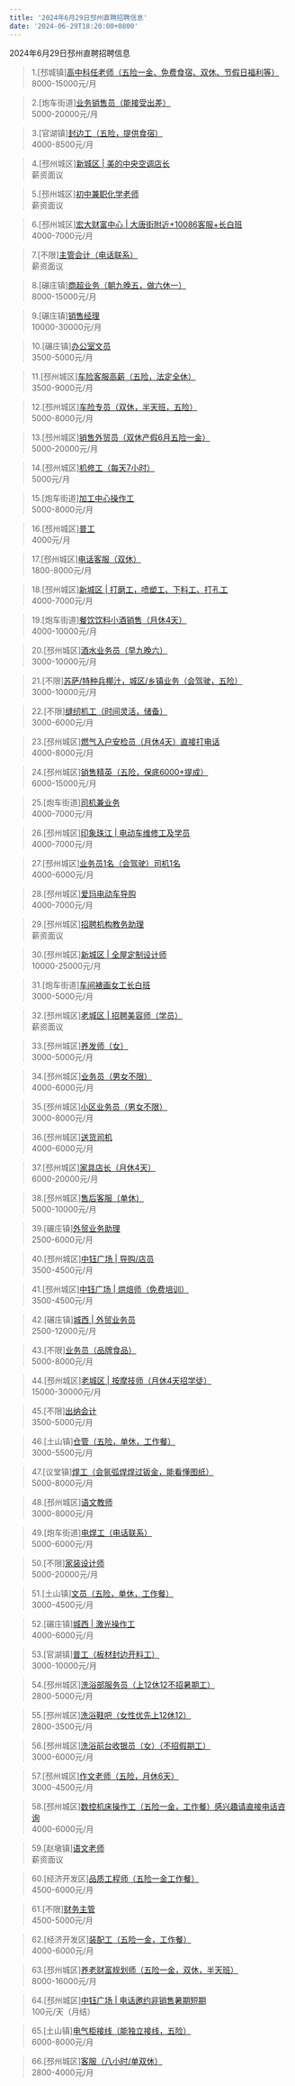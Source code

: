 ```yaml
---
title: '2024年6月29日邳州直聘招聘信息'
date: '2024-06-29T18:20:00+0800'
---
```

2024年6月29日邳州直聘招聘信息
<!--more-->
>1.[邳城镇][高中科任老师（五险一金、免费食宿、双休、节假日福利等）](https://www.pizhouzhipin.com/job/34122)<br>
>8000-15000元/月

>2.[炮车街道][业务销售员（能接受出差）](https://www.pizhouzhipin.com/job/26435)<br>
>5000-20000元/月

>3.[官湖镇][封边工（五险，提供食宿）](https://www.pizhouzhipin.com/job/29754)<br>
>4000-8500元/月

>4.[邳州城区][新城区 | 美的中央空调店长](https://www.pizhouzhipin.com/job/35892)<br>
>薪资面议

>5.[邳州城区][初中兼职化学老师](https://www.pizhouzhipin.com/job/26560)<br>
>薪资面议

>6.[邳州城区][宏大财富中心 | 大唐街附近+10086客服+长白班](https://www.pizhouzhipin.com/job/22961)<br>
>4000-7000元/月

>7.[不限][主管会计（电话联系）](https://www.pizhouzhipin.com/job/23231)<br>
>薪资面议

>8.[碾庄镇][商超业务（朝九晚五，做六休一）](https://www.pizhouzhipin.com/job/35783)<br>
>8000-15000元/月

>9.[碾庄镇][销售经理](https://www.pizhouzhipin.com/job/8544)<br>
>10000-30000元/月

>10.[碾庄镇][办公室文员](https://www.pizhouzhipin.com/job/17125)<br>
>3500-5000元/月

>11.[邳州城区][车险客服高薪（五险，法定全休）](https://www.pizhouzhipin.com/job/30882)<br>
>3500-9000元/月

>12.[邳州城区][车险专员（双休，半天班，五险）](https://www.pizhouzhipin.com/job/27827)<br>
>5000-8000元/月

>13.[邳州城区][销售外贸员（双休产假6月五险一金）](https://www.pizhouzhipin.com/job/9737)<br>
>5000-20000元/月

>14.[邳州城区][机修工（每天7小时）](https://www.pizhouzhipin.com/job/34784)<br>
>5000元/月

>15.[炮车街道][加工中心操作工](https://www.pizhouzhipin.com/job/33614)<br>
>5000-8000元/月

>16.[邳州城区][普工](https://www.pizhouzhipin.com/job/36134)<br>
>4000元/月

>17.[邳州城区][电话客服（双休）](https://www.pizhouzhipin.com/job/29207)<br>
>1800-8000元/月

>18.[邳州城区][新城区 | 打磨工，喷塑工、下料工、打孔工](https://www.pizhouzhipin.com/job/34824)<br>
>4000-7000元/月

>19.[炮车街道][餐饮饮料小酒销售（月休4天）](https://www.pizhouzhipin.com/job/35890)<br>
>4000-10000元/月

>20.[邳州城区][酒水业务员（早九晚六）](https://www.pizhouzhipin.com/job/35939)<br>
>3000-10000元/月

>21.[不限][苏萨/特种兵椰汁，城区/乡镇业务（会驾驶，五险）](https://www.pizhouzhipin.com/job/15337)<br>
>3000-10000元/月

>22.[不限][缝纫机工（时间灵活，储备）](https://www.pizhouzhipin.com/job/34604)<br>
>3000-6000元/月

>23.[邳州城区][燃气入户安检员（月休4天）直接打电话](https://www.pizhouzhipin.com/job/30296)<br>
>4000-8000元/月

>24.[邳州城区][销售精英（五险，保底6000+提成）](https://www.pizhouzhipin.com/job/6895)<br>
>6000-15000元/月

>25.[炮车街道][司机兼业务](https://www.pizhouzhipin.com/job/34819)<br>
>4000-7000元/月

>26.[邳州城区][印象珠江 | 电动车维修工及学员](https://www.pizhouzhipin.com/job/13839)<br>
>4000-7000元/月

>27.[邳州城区][业务员1名（会驾驶）司机1名](https://www.pizhouzhipin.com/job/15713)<br>
>4000-6000元/月

>28.[邳州城区][爱玛电动车导购](https://www.pizhouzhipin.com/job/8023)<br>
>4000-7000元/月

>29.[邳州城区][招聘机构教务助理](https://www.pizhouzhipin.com/job/36141)<br>
>薪资面议

>30.[邳州城区][新城区 | 全屋定制设计师](https://www.pizhouzhipin.com/job/35535)<br>
>10000-25000元/月

>31.[炮车街道][车间裱画女工长白班](https://www.pizhouzhipin.com/job/27254)<br>
>3000-5000元/月

>32.[邳州城区][老城区 | 招聘美容师（学员）](https://www.pizhouzhipin.com/job/35311)<br>
>薪资面议

>33.[邳州城区][养发师（女）](https://www.pizhouzhipin.com/job/34439)<br>
>3000-5000元/月

>34.[邳州城区][业务员（男女不限）](https://www.pizhouzhipin.com/job/36121)<br>
>4000-6000元/月

>35.[邳州城区][小区业务员（男女不限）](https://www.pizhouzhipin.com/job/35322)<br>
>3000-8000元/月

>36.[邳州城区][送货司机](https://www.pizhouzhipin.com/job/36120)<br>
>4000-6000元/月

>37.[邳州城区][家具店长（月休4天）](https://www.pizhouzhipin.com/job/17937)<br>
>6000-20000元/月

>38.[邳州城区][售后客服（单休）](https://www.pizhouzhipin.com/job/32191)<br>
>5000-10000元/月

>39.[碾庄镇][外贸业务助理](https://www.pizhouzhipin.com/job/36114)<br>
>2500-6000元/月

>40.[邳州城区][中钰广场 | 导购/店员](https://www.pizhouzhipin.com/job/34557)<br>
>3500-4500元/月

>41.[邳州城区][中钰广场 | 烘焙师（免费培训）](https://www.pizhouzhipin.com/job/34556)<br>
>3500-4500元/月

>42.[碾庄镇][城西 | 外贸业务员](https://www.pizhouzhipin.com/job/36113)<br>
>2500-12000元/月

>43.[不限][业务员（品牌食品）](https://www.pizhouzhipin.com/job/35715)<br>
>5000-8000元/月

>44.[邳州城区][老城区 | 按摩技师（月休4天招学徒）](https://www.pizhouzhipin.com/job/21872)<br>
>15000-30000元/月

>45.[不限][出纳会计](https://www.pizhouzhipin.com/job/36106)<br>
>3500-5000元/月

>46.[土山镇][仓管（五险，单休，工作餐）](https://www.pizhouzhipin.com/job/36102)<br>
>3000-5500元/月

>47.[议堂镇][焊工（会氩弧焊焊过钣金，能看懂图纸）](https://www.pizhouzhipin.com/job/30250)<br>
>5000-8000元/月

>48.[邳州城区][语文教师](https://www.pizhouzhipin.com/job/33143)<br>
>3000-8000元/月

>49.[炮车街道][电焊工（电话联系）](https://www.pizhouzhipin.com/job/24311)<br>
>5000-6000元/月

>50.[不限][家装设计师](https://www.pizhouzhipin.com/job/27919)<br>
>5000-20000元/月

>51.[土山镇][文员（五险，单休，工作餐）](https://www.pizhouzhipin.com/job/36101)<br>
>3000-4500元/月

>52.[碾庄镇][城西 | 激光操作工](https://www.pizhouzhipin.com/job/36110)<br>
>4000-6000元/月

>53.[官湖镇][普工（板材封边开料工）](https://www.pizhouzhipin.com/job/35828)<br>
>3000-10000元/月

>54.[邳州城区][洗浴部服务员（上12休12不招暑期工）](https://www.pizhouzhipin.com/job/23952)<br>
>2800-5000元/月

>55.[邳州城区][洗浴鞋吧（女性优先上12休12）](https://www.pizhouzhipin.com/job/16617)<br>
>2800-3500元/月

>56.[邳州城区][洗浴前台收银员（女）（不招假期工）](https://www.pizhouzhipin.com/job/31652)<br>
>3000-6000元/月

>57.[邳州城区][作文老师（五险，月休6天）](https://www.pizhouzhipin.com/job/24219)<br>
>3000-4500元/月

>58.[邳州城区][数控机床操作工（五险一金，工作餐）感兴趣请直接电话咨询](https://www.pizhouzhipin.com/job/27221)<br>
>4000-6000元/月

>59.[赵墩镇][语文老师](https://www.pizhouzhipin.com/job/36144)<br>
>薪资面议

>60.[经济开发区][品质工程师（五险一金工作餐）](https://www.pizhouzhipin.com/job/27446)<br>
>4500-6000元/月

>61.[不限][财务主管](https://www.pizhouzhipin.com/job/390)<br>
>4500-5000元/月

>62.[经济开发区][装配工（五险一金，工作餐）](https://www.pizhouzhipin.com/job/27629)<br>
>4000-6000元/月

>63.[邳州城区][养老财富规划师（五险一金，双休，半天班）](https://www.pizhouzhipin.com/job/34809)<br>
>8000-16000元/月

>64.[邳州城区][中钰广场 | 电话邀约非销售暑期短期](https://www.pizhouzhipin.com/job/35856)<br>
>100元/天（月结）

>65.[土山镇][电气柜接线（能独立接线，五险）](https://www.pizhouzhipin.com/job/15120)<br>
>6000-8000元/月

>66.[邳州城区][客服（八小时/单双休）](https://www.pizhouzhipin.com/job/36091)<br>
>2800-4000元/月

